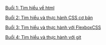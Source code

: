 [Buổi 1: Tìm hiểu về html](https://www.notion.so/T-m-hi-u-v-HTML-1339dce557d8801c842ec04667ac5cb4)

[Buổi 2: Tìm hiểu và thực hành CSS cơ bản](https://www.notion.so/T-m-hi-u-v-CSS-1349dce557d8805bb3ccc0b87be57af2)

[Buổi 3: Tìm hiểu và thực hành với FlexboxCSS](https://www.notion.so/T-m-hi-u-FlexboxCSS-1369dce557d880cd9741c2f7aade8f8d?pvs=4)

[Buổi 4: Tìm hiểu và thực hành với git](https://www.notion.so/T-m-hi-u-v-th-c-h-nh-v-i-git-13b9dce557d880049702fcf0a6d10620?pvs=4)
